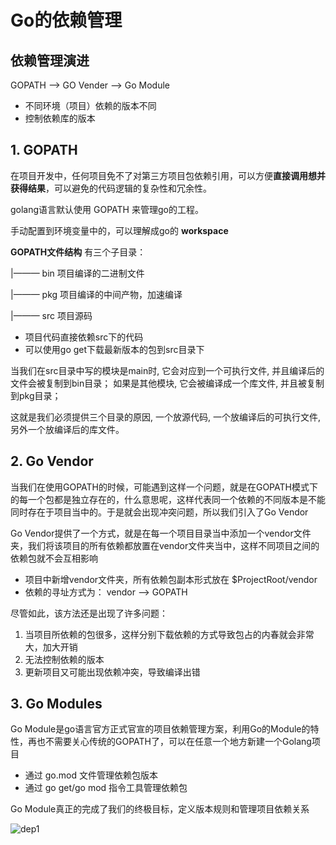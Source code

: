 # Go的依赖管理
## 依赖管理演进
GOPATH --> GO Vender --> Go Module

+ 不同环境（项目）依赖的版本不同
+ 控制依赖库的版本

## 1. GOPATH
在项目开发中，任何项目免不了对第三方项目包依赖引用，可以方便**直接调用想并获得结果**，可以避免的代码逻辑的复杂性和冗余性。

golang语言默认使用 GOPATH 来管理go的工程。

手动配置到环境变量中的，可以理解成go的 **workspace**

**GOPATH文件结构**
有三个子目录：

|——— bin 项目编译的二进制文件

|——— pkg 项目编译的中间产物，加速编译
    
|——— src 项目源码

+ 项目代码直接依赖src下的代码
+ 可以使用go get下载最新版本的包到src目录下

当我们在src目录中写的模块是main时, 它会对应到一个可执行文件, 并且编译后的文件会被复制到bin目录； 如果是其他模块, 它会被编译成一个库文件, 并且被复制到pkg目录；

这就是我们必须提供三个目录的原因, 一个放源代码, 一个放编译后的可执行文件, 另外一个放编译后的库文件。

## 2. Go Vendor
当我们在使用GOPATH的时候，可能遇到这样一个问题，就是在GOPATH模式下的每一个包都是独立存在的，什么意思呢，这样代表同一个依赖的不同版本是不能同时存在于项目当中的。于是就会出现冲突问题，所以我们引入了Go Vendor

Go Vendor提供了一个方式，就是在每一个项目目录当中添加一个vendor文件夹，我们将该项目的所有依赖都放置在vendor文件夹当中，这样不同项目之间的依赖包就不会互相影响

+ 项目中新增vendor文件夹，所有依赖包副本形式放在 $ProjectRoot/vendor
+ 依赖的寻址方式为： vendor --> GOPATH

尽管如此，该方法还是出现了许多问题：
1. 当项目所依赖的包很多，这样分别下载依赖的方式导致包占的内春就会非常大，加大开销
2. 无法控制依赖的版本
3. 更新项目又可能出现依赖冲突，导致编译出错

## 3. Go Modules 
Go Module是go语言官方正式官宣的项目依赖管理方案，利用Go的Module的特性，再也不需要关心传统的GOPATH了，可以在任意一个地方新建一个Golang项目 

+ 通过 go.mod 文件管理依赖包版本
+ 通过 go get/go mod 指令工具管理依赖包

Go Module真正的完成了我们的终极目标，定义版本规则和管理项目依赖关系

![dep1](./imgs/dep1.png)